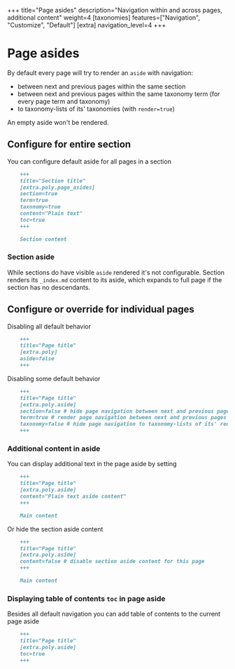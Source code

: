 +++
title="Page asides"
description="Navigation within and across pages, additional content"
weight=4
[taxonomies]
features=["Navigation", "Customize", "Default"]
[extra]
navigation_level=4
+++

# Page asides

By default every page will try to render an `aside` with navigation:

- between next and previous pages within the same section
- between next and previous pages within the same taxonomy term (for every page term and taxonomy)
- to taxonomy-lists of its' taxonomies (with `render=true`)

An empty aside won't be rendered.


## Configure for entire section

You can configure default aside for all pages in a section

```md
    +++
    title="Section title"
    [extra.poly.page_asides]
    section=true
    term=true
    taxonomy=true
    content="Plain text"
    toc=true
    +++

    Section content
```

### Section aside

While sections do have visible `aside` rendered it's not configurable. Section renders its `_index.md` content to its aside, which expands to full page if the section has no descendants.

## Configure or override for individual pages

Disabling all default behavior

```md
    +++
    title="Page title"
    [extra.poly]
    aside=false
    +++
```

Disabling some default behavior

```md
    +++
    title="Page title"
    [extra.poly.aside]
    section=false # hide page navigation between next and previous pages within the same section
    term=true # render page navigation between next and previous pages within the same taxonomy term
    taxonomy=false # hide page navigation to taxonomy-lists of its' rendered taxonomies
    +++
```

### Additional content in aside

You can display additional text in the page aside by setting

```md
    +++
    title="Page title"
    [extra.poly.aside]
    content="Plain text aside content"
    +++

    Main content
```

Or hide the section aside content

```md
    +++
    title="Page title"
    [extra.poly.aside]
    content=false # disable section aside content for this page
    +++

    Main content
```

### Displaying table of contents `toc` in page aside

Besides all default navigation you can add table of contents to the current page aside


```md
    +++
    title="Page title"
    [extra.poly.aside]
    toc=true
    +++
```